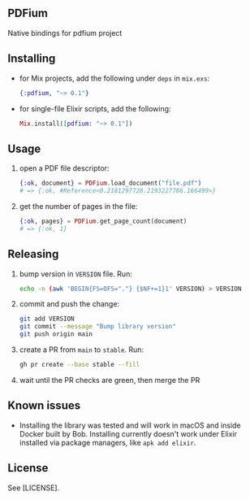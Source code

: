 ## PDFium

Native bindings for pdfium project

## Installing

* for Mix projects, add the following under `deps` in `mix.exs`:

    ```elixir
    {:pdfium, "~> 0.1"}
    ```

* for single-file Elixir scripts, add the following:

    ```elixir
    Mix.install([pdfium: "~> 0.1"])
    ```

## Usage

1. open a PDF file descriptor:

   ```elixir
   {:ok, document} = PDFium.load_document("file.pdf")
   # => {:ok, #Reference<0.2181297728.2193227786.166499>}
   ```

2. get the number of pages in the file:

   ```elixir
   {:ok, pages} = PDFium.get_page_count(document)
   # => {:ok, 1}
   ```

## Releasing

1. bump version in `VERSION` file. Run:

   ```sh
   echo -n (awk 'BEGIN{FS=OFS="."} {$NF+=1}1' VERSION) > VERSION
   ```

2. commit and push the change:

   ```sh
   git add VERSION
   git commit --message "Bump library version"
   git push origin main
   ```

3. create a PR from `main` to `stable`. Run:

   ```sh
   gh pr create --base stable --fill
   ```

4. wait until the PR checks are green, then merge the PR

## Known issues

* Installing the library was tested and will work in macOS and inside Docker built by Bob. Installing
  currently doesn't work under Elixir installed via package managers, like `apk add elixir`.

## License

See [LICENSE].
